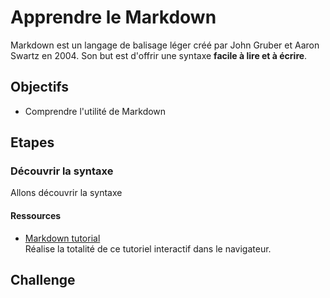 # Apprendre le Markdown

Markdown est un langage de balisage léger créé par John Gruber et Aaron Swartz en 2004. Son but est d'offrir une syntaxe **facile à lire et à écrire**.

## Objectifs

  * Comprendre l'utilité de Markdown

## Etapes

### Découvrir la syntaxe

Allons découvrir la syntaxe

#### Ressources

  * [Markdown tutorial](http://markdowntutorial.com/)  
  Réalise la totalité de ce tutoriel interactif dans le navigateur.

## Challenge

